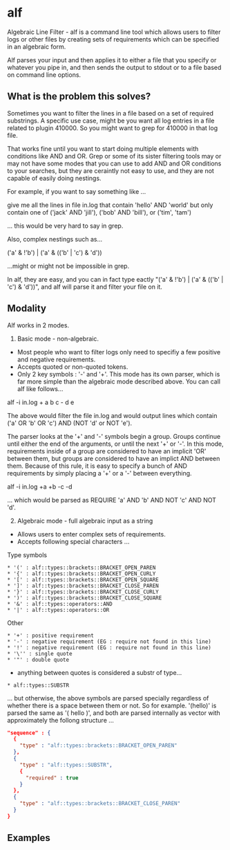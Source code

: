 # alf
Algebraic Line Filter - alf is a command line tool which allows users to filter logs or other files by creating sets of requirements which can be specified in an algebraic form.

Alf parses your input and then applies it to either a file that you specify or whatever you pipe in, and then sends the output to stdout or to a file based on command line options.

## What is the problem this solves?
Sometimes you want to filter the lines in a file based on a set of required substrings.  A specific use case, might be you want all log entries in a file related to plugin 410000.  So you might want to grep for 410000 in that log file.  

That works fine until you want to start doing multiple elements with conditions like AND and OR.  Grep or some of its sister filtering tools may or may not have some modes that you can use to add AND and OR conditions to your searches, but they are ceraintly not easy to use, and they are not capable of easily doing nestings.

For example, if you want to say something like ...

give me all the lines in file in.log that contain 'hello' AND 'world' but only contain one of ('jack' AND 'jill'), ('bob' AND 'bill'), or ('tim', 'tam')

... this would be very hard to say in grep.

Also, complex nestings such as...

('a' & !'b') | ('a' & (('b' | 'c') & 'd'))

...might or might not be impossible in grep.

In alf, they are easy, and you can in fact type eactly "('a' & !'b') | ('a' & (('b' | 'c') & 'd'))", and alf will parse it and filter your file on it.  


## Modality
Alf works in 2 modes.  
1. Basic mode - non-algebraic.
  - Most people who want to filter logs only need to specifiy a few positive and negative requirements.
  - Accepts quoted or non-quoted tokens.
  - Only 2 key symbols : '-' and '+'. 
  This mode has its own parser, which is far more simple than the algebraic mode described above.  You can call alf like follows...
  
  alf -i in.log + a b c - d e
  
  The above would filter the file in.log and would output lines which contain ('a' OR 'b' OR 'c') AND (NOT 'd' or NOT 'e').
  
  The parser looks at the '+' and '-' symbols begin a group.  Groups continue until either the end of the arguments, or until the next '+' or '-'.  In this mode, requirements inside of a group are considered to have an implicit 'OR' between them, but groups are considered to have an implict AND between them.  Because of this rule, it is easy to specify a bunch of AND requirements by simply placing a '+' or a '-' between everything.
  
  alf -i in.log +a +b -c -d
  
  ... which would be parsed as REQUIRE 'a' AND 'b' AND NOT 'c' AND NOT 'd'.
  
2.  Algebraic mode - full algebraic input as a string
  - Allows users to enter complex sets of requirements.
  - Accepts following special characters ...

  Type symbols 
  
    * '(' : alf::types::brackets::BRACKET_OPEN_PAREN
    * '{' : alf::types::brackets::BRACKET_OPEN_CURLY
    * '[' : alf::types::brackets::BRACKET_OPEN_SQUARE
    * ']' : alf::types::brackets::BRACKET_CLOSE_PAREN
    * '}' : alf::types::brackets::BRACKET_CLOSE_CURLY
    * ')' : alf::types::brackets::BRACKET_CLOSE_SQUARE
    * '&' : alf::types::operators::AND
    * '|' : alf::types::operators::OR
    
   Other
   
    * '+' : positive requirement
    * '-' : negative requirement (EG : require not found in this line)
    * '!' : negative requirement (EG : require not found in this line)
    * '\'' : single quote
    * '"' : double quote
    
   - anything between quotes is considered a substr of type...
   
    * alf::types::SUBSTR
   
   ... but otherwise, the above symbols are parsed specially regardless of whether there is a space between them or not.  So for example. '(hello)' is parsed the same as '( hello )', and both are parsed internally as vector with approximately the follong structure ...
   
  ```json
  "sequence" : { 
    { 
      "type" : "alf::types::brackets::BRACKET_OPEN_PAREN"
    }, 
    { 
      "type" : "alf::types::SUBSTR",  
      { 
        "required" : true 
      }
    },
    { 
      "type" : "alf::types::brackets::BRACKET_CLOSE_PAREN"
    }
  }
  ```
  
 
## Examples 

